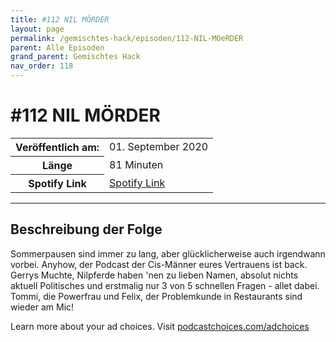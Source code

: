 ```yaml
---
title: #112 NIL MÖRDER
layout: page
permalink: /gemischtes-hack/episoden/112-NIL-MOeRDER
parent: Alle Episoden
grand_parent: Gemischtes Hack
nav_order: 118
---
```


# #112 NIL MÖRDER
<table class="resp-table dcf-table dcf-table-responsive dcf-table-bordered dcf-table-striped dcf-w-100%">
                    <tbody>
                        <tr>
                            <th scope="row">Veröffentlich am:</th>
                            <td data-label="Veröffentlich am:">01. September 2020</td>
                        </tr>
                        <tr>
                            <th scope="row">Länge </th>
                            <td data-label="Länge ">81 Minuten</td>
                        </tr><tr>
                                <th scope="row">Spotify Link</th>
                                <td data-label="Spotify Link"><a href="https://open.spotify.com/episode/6TK9toFZeyQOy93XcUZREm">Spotify Link</a></td>
                            </tr></tbody>
                </table>

***

## Beschreibung der Folge

<div>
<p>Sommerpausen sind immer zu lang, aber glücklicherweise auch irgendwann vorbei. Anyhow, der Podcast der Cis-Männer eures Vertrauens ist back. Gerrys Muchte, Nilpferde haben 'nen zu lieben Namen, absolut nichts aktuell Politisches und erstmalig nur 3 von 5 schnellen Fragen - allet dabei. Tommi, die Powerfrau und Felix, der Problemkunde in Restaurants sind wieder am Mic!</p><p> </p><p>Learn more about your ad choices. Visit <a href="https://podcastchoices.com/adchoices">podcastchoices.com/adchoices</a></p>  
</div>

